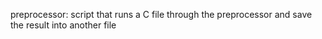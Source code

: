 preprocessor: script that runs a C file through the preprocessor and save the result into another file
